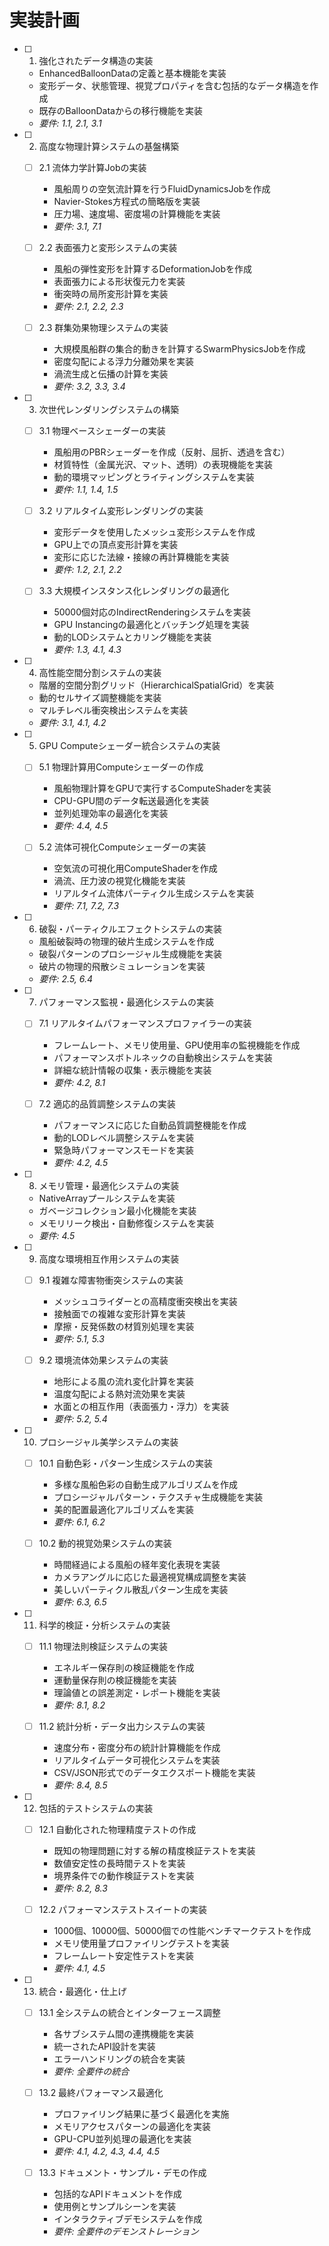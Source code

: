 # 実装計画

- [ ] 1. 強化されたデータ構造の実装
  - EnhancedBalloonDataの定義と基本機能を実装
  - 変形データ、状態管理、視覚プロパティを含む包括的なデータ構造を作成
  - 既存のBalloonDataからの移行機能を実装
  - _要件: 1.1, 2.1, 3.1_

- [ ] 2. 高度な物理計算システムの基盤構築
  - [ ] 2.1 流体力学計算Jobの実装
    - 風船周りの空気流計算を行うFluidDynamicsJobを作成
    - Navier-Stokes方程式の簡略版を実装
    - 圧力場、速度場、密度場の計算機能を実装
    - _要件: 3.1, 7.1_

  - [ ] 2.2 表面張力と変形システムの実装
    - 風船の弾性変形を計算するDeformationJobを作成
    - 表面張力による形状復元力を実装
    - 衝突時の局所変形計算を実装
    - _要件: 2.1, 2.2, 2.3_

  - [ ] 2.3 群集効果物理システムの実装
    - 大規模風船群の集合的動きを計算するSwarmPhysicsJobを作成
    - 密度勾配による浮力分離効果を実装
    - 渦流生成と伝播の計算を実装
    - _要件: 3.2, 3.3, 3.4_

- [ ] 3. 次世代レンダリングシステムの構築
  - [ ] 3.1 物理ベースシェーダーの実装
    - 風船用のPBRシェーダーを作成（反射、屈折、透過を含む）
    - 材質特性（金属光沢、マット、透明）の表現機能を実装
    - 動的環境マッピングとライティングシステムを実装
    - _要件: 1.1, 1.4, 1.5_

  - [ ] 3.2 リアルタイム変形レンダリングの実装
    - 変形データを使用したメッシュ変形システムを作成
    - GPU上での頂点変形計算を実装
    - 変形に応じた法線・接線の再計算機能を実装
    - _要件: 1.2, 2.1, 2.2_

  - [ ] 3.3 大規模インスタンス化レンダリングの最適化
    - 50000個対応のIndirectRenderingシステムを実装
    - GPU Instancingの最適化とバッチング処理を実装
    - 動的LODシステムとカリング機能を実装
    - _要件: 1.3, 4.1, 4.3_

- [ ] 4. 高性能空間分割システムの実装
  - 階層的空間分割グリッド（HierarchicalSpatialGrid）を実装
  - 動的セルサイズ調整機能を実装
  - マルチレベル衝突検出システムを実装
  - _要件: 3.1, 4.1, 4.2_

- [ ] 5. GPU Computeシェーダー統合システムの実装
  - [ ] 5.1 物理計算用Computeシェーダーの作成
    - 風船物理計算をGPUで実行するComputeShaderを実装
    - CPU-GPU間のデータ転送最適化を実装
    - 並列処理効率の最適化を実装
    - _要件: 4.4, 4.5_

  - [ ] 5.2 流体可視化Computeシェーダーの実装
    - 空気流の可視化用ComputeShaderを作成
    - 渦流、圧力波の視覚化機能を実装
    - リアルタイム流体パーティクル生成システムを実装
    - _要件: 7.1, 7.2, 7.3_

- [ ] 6. 破裂・パーティクルエフェクトシステムの実装
  - 風船破裂時の物理的破片生成システムを作成
  - 破裂パターンのプロシージャル生成機能を実装
  - 破片の物理的飛散シミュレーションを実装
  - _要件: 2.5, 6.4_

- [ ] 7. パフォーマンス監視・最適化システムの実装
  - [ ] 7.1 リアルタイムパフォーマンスプロファイラーの実装
    - フレームレート、メモリ使用量、GPU使用率の監視機能を作成
    - パフォーマンスボトルネックの自動検出システムを実装
    - 詳細な統計情報の収集・表示機能を実装
    - _要件: 4.2, 8.1_

  - [ ] 7.2 適応的品質調整システムの実装
    - パフォーマンスに応じた自動品質調整機能を作成
    - 動的LODレベル調整システムを実装
    - 緊急時パフォーマンスモードを実装
    - _要件: 4.2, 4.5_

- [ ] 8. メモリ管理・最適化システムの実装
  - NativeArrayプールシステムを実装
  - ガベージコレクション最小化機能を実装
  - メモリリーク検出・自動修復システムを実装
  - _要件: 4.5_

- [ ] 9. 高度な環境相互作用システムの実装
  - [ ] 9.1 複雑な障害物衝突システムの実装
    - メッシュコライダーとの高精度衝突検出を実装
    - 接触面での複雑な変形計算を実装
    - 摩擦・反発係数の材質別処理を実装
    - _要件: 5.1, 5.3_

  - [ ] 9.2 環境流体効果システムの実装
    - 地形による風の流れ変化計算を実装
    - 温度勾配による熱対流効果を実装
    - 水面との相互作用（表面張力・浮力）を実装
    - _要件: 5.2, 5.4_

- [ ] 10. プロシージャル美学システムの実装
  - [ ] 10.1 自動色彩・パターン生成システムの実装
    - 多様な風船色彩の自動生成アルゴリズムを作成
    - プロシージャルパターン・テクスチャ生成機能を実装
    - 美的配置最適化アルゴリズムを実装
    - _要件: 6.1, 6.2_

  - [ ] 10.2 動的視覚効果システムの実装
    - 時間経過による風船の経年変化表現を実装
    - カメラアングルに応じた最適視覚構成調整を実装
    - 美しいパーティクル散乱パターン生成を実装
    - _要件: 6.3, 6.5_

- [ ] 11. 科学的検証・分析システムの実装
  - [ ] 11.1 物理法則検証システムの実装
    - エネルギー保存則の検証機能を作成
    - 運動量保存則の検証機能を実装
    - 理論値との誤差測定・レポート機能を実装
    - _要件: 8.1, 8.2_

  - [ ] 11.2 統計分析・データ出力システムの実装
    - 速度分布・密度分布の統計計算機能を作成
    - リアルタイムデータ可視化システムを実装
    - CSV/JSON形式でのデータエクスポート機能を実装
    - _要件: 8.4, 8.5_

- [ ] 12. 包括的テストシステムの実装
  - [ ] 12.1 自動化された物理精度テストの作成
    - 既知の物理問題に対する解の精度検証テストを実装
    - 数値安定性の長時間テストを実装
    - 境界条件での動作検証テストを実装
    - _要件: 8.2, 8.3_

  - [ ] 12.2 パフォーマンステストスイートの実装
    - 1000個、10000個、50000個での性能ベンチマークテストを作成
    - メモリ使用量プロファイリングテストを実装
    - フレームレート安定性テストを実装
    - _要件: 4.1, 4.5_

- [ ] 13. 統合・最適化・仕上げ
  - [ ] 13.1 全システムの統合とインターフェース調整
    - 各サブシステム間の連携機能を実装
    - 統一されたAPI設計を実装
    - エラーハンドリングの統合を実装
    - _要件: 全要件の統合_

  - [ ] 13.2 最終パフォーマンス最適化
    - プロファイリング結果に基づく最適化を実施
    - メモリアクセスパターンの最適化を実装
    - GPU-CPU並列処理の最適化を実装
    - _要件: 4.1, 4.2, 4.3, 4.4, 4.5_

  - [ ] 13.3 ドキュメント・サンプル・デモの作成
    - 包括的なAPIドキュメントを作成
    - 使用例とサンプルシーンを実装
    - インタラクティブデモシステムを作成
    - _要件: 全要件のデモンストレーション_